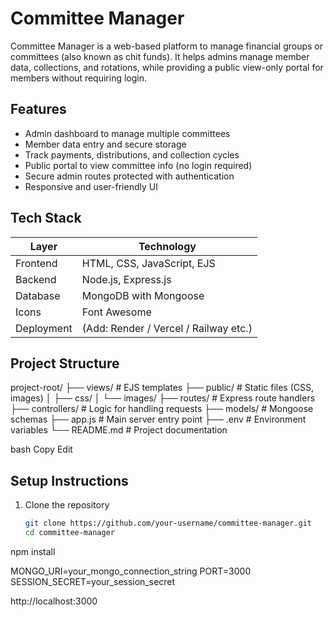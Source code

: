 # Committee Manager

Committee Manager is a web-based platform to manage financial groups or committees (also known as chit funds). It helps admins manage member data, collections, and rotations, while providing a public view-only portal for members without requiring login.

## Features

- Admin dashboard to manage multiple committees
- Member data entry and secure storage
- Track payments, distributions, and collection cycles
- Public portal to view committee info (no login required)
- Secure admin routes protected with authentication
- Responsive and user-friendly UI

## Tech Stack

| Layer     | Technology            |
|-----------|------------------------|
| Frontend  | HTML, CSS, JavaScript, EJS |
| Backend   | Node.js, Express.js    |
| Database  | MongoDB with Mongoose  |
| Icons     | Font Awesome           |
| Deployment| (Add: Render / Vercel / Railway etc.) |

## Project Structure

project-root/
├── views/ # EJS templates
├── public/ # Static files (CSS, images)
│ ├── css/
│ └── images/
├── routes/ # Express route handlers
├── controllers/ # Logic for handling requests
├── models/ # Mongoose schemas
├── app.js # Main server entry point
├── .env # Environment variables
└── README.md # Project documentation

bash
Copy
Edit




## Setup Instructions

1. Clone the repository

   ```bash
   git clone https://github.com/your-username/committee-manager.git
   cd committee-manager
npm install

MONGO_URI=your_mongo_connection_string
PORT=3000
SESSION_SECRET=your_session_secret


http://localhost:3000
